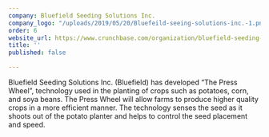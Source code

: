 ```yaml
---
company: Bluefield Seeding Solutions Inc.
company_logo: "/uploads/2019/05/20/Bluefeild-seeing-solutions-inc.-1.png"
order: 6
website_url: https://www.crunchbase.com/organization/bluefield-seeding-solutions#section-overview
title: ''
published: false

---
```

Bluefield Seeding Solutions Inc. (Bluefield) has developed “The Press Wheel”, technology used in the planting of crops such as potatoes, corn, and soya beans. The Press Wheel will allow farms to produce higher quality crops in a more efficient manner. The technology senses the seed as it shoots out of the potato planter and helps to control the seed placement and speed.